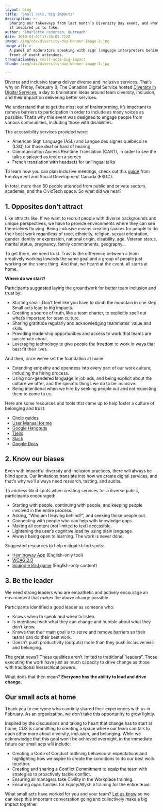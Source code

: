 ```yaml
---
layout: blog
title: 'Small acts, big impacts'
description: >-
  Sharing our takeaways from last month’s Diversity Day event, and what actions
  it inspired us to take.
author: 'Charlotte Pedersen, Outreach'
date: 2019-04-01T17:30:01.712Z
image: /img/cds/diversity-day-banner-image-2.jpg
image-alt: >-
  A panel of moderators speaking with sign language interpreters behind them, in
  front of event attendees. 
translationKey: small-acts-big-impact
thumb: /img/cds/diversity-day-banner-image-2.jpg

---
```

Diverse and inclusive teams deliver diverse and inclusive services. That’s why on Friday, February 8, The Canadian Digital Service hosted [Diversity in Digital Services](https://www.eventbrite.ca/e/diversity-in-digital-services-diversite-au-sein-des-services-numeriques-registration-51465629082), a day to brainstorm ideas around team diversity, inclusion, and their impact on delivering better services. 

We understand that to get the most out of brainstorming, it’s important to remove barriers to participation in order to include as many voices as possible. That’s why this event was designed to engage people from various communities, including those with disabilities.

The accessibility services provided were:

* American Sign Language (ASL) and Langue des signes québécoise (LSQ) for those deaf or hard of hearing
* Communication Access Realtime Translation (CART), in order to see the talks displayed as text on a screen
* French translation with headsets for unilingual talks

To learn how you can plan inclusive meetings, check out this [guide](https://www.canada.ca/en/employment-social-development/programs/disability/arc/inclusive-meetings.html) from Employment and Social Development Canada (ESDC). 

In total, more than 50 people attended from public and private sectors, academia, and the CivicTech space. So what did we hear?

## 1. Opposites don’t attract 

Like attracts like. If we want to recruit people with diverse backgrounds and unique perspectives, we have to provide environments where they can see themselves thriving. 
Being inclusive means creating spaces for people to do their best work regardless of race, ethnicity, religion, sexual orientation, gender identity or expression, national origin, disability, age, Veteran status, marital status, pregnancy, family commitments, geography... 

To get there, we need trust. Trust is the difference between a team creatively working towards the same goal and a group of people just working on the same thing. And that, we heard at the event, all starts at home. 

**Where do we start?**

Participants suggested laying the groundwork for better team inclusion and trust by:

* Starting small. Don’t feel like you have to climb the mountain in one step. Small acts lead to big impacts. 
* Creating a source of truth, like a team charter, to explicitly spell out what’s important for team culture.
* Sharing gratitude regularly and acknowledging teammates’ value and skills. 
* Providing leadership opportunities and access to work that teams are passionate about.
* Leveraging technology to give people the freedom to work in ways that best fit their lives. 

And then, once we’ve set the foundation at home:

* Extending empathy and openness into every part of our work culture, including the hiring process. 
* Using non-gendered language in job ads, and being explicit about the culture we offer, and the specific things we do to be inclusive. 
* Being intentional when we hire by seeking people out and not expecting them to come to us.

Here are some resources and tools that came up to help foster a culture of belonging and trust:

* [Circle guides](https://workingoutloud.com/en/circle-guides) 
* [User Manual for me](https://digital.canada.ca/2018/08/21/productive-collaboration/) 
* [Google Hangouts](https://tools.google.com/dlpage/hangoutplugin)
* [Trello](https://trello.com/) 
* [Slack](https://slack.com/) 
* [Google Docs](https://www.google.com/docs/about/) 

## 2. Know our biases
Even with impactful diversity and inclusion practices, there will always be blind spots. Our limitations translate into how we create digital services, and that's why we’ll always need research, testing, and audits. 

To address blind spots when creating services for a diverse public, participants encouraged:

* Starting with people, continuing with people, and keeping people involved in the entire process. 
* Asking, “Who am I leaving behind?”, and seeking those people out. 
* Connecting with people who can help with knowledge gaps. 
* Making all content (not limited to text) accessible. 
* Lightening the user’s cognitive load by using plain language. 
* Always being open to learning. The work is never done. 

Suggested resources to help mitigate blind spots:

* [Hemingway App](http://www.hemingwayapp.com/) (English-only tool)
* [WCAG 2.0](https://www.w3.org/TR/WCAG20/)  
* [Squiggle Bird game](https://gamestorming.com/squiggle-birds/) (English-only content)

## 3. Be the leader 

We need strong leaders who are empathetic and actively encourage an environment that makes the above change possible.

Participants identified a good leader as someone who:

* Knows when to speak and when to listen. 
* Is intentional with what they can change and humble about what they don’t know. 
* Knows that their main goal is to serve and remove barriers so their teams can do their best work. 
* Doesn’t push productivity (outputs) more than they push inclusiveness and belonging. 

The great news? These qualities aren’t limited to traditional “leaders”. Those executing the work have just as much capacity to drive change as those with traditional hierarchical powers. 

What does that then mean? **Everyone has the ability to lead and drive change.** 

## Our small acts at home
Thank you to everyone who candidly shared their experiences with us in February. As an organization, we don’t take this opportunity to grow lightly. 

Inspired by the discussions and taking to heart that change has to start at home, CDS is committing to creating a space where our team can talk to each other more about diversity, inclusion, and belonging. While we acknowledge that this goal won’t be achieved overnight, in the immediate future our small acts will include:

* Creating a Code of Conduct outlining behavioural expectations and highlighting how we aspire to create the conditions to do our best work together. 
* Creating and sharing a Conflict Commitment to equip the team with strategies to proactively tackle conflict.
* Ensuring all managers take Civility in the Workplace training.
* Ensuring opportunities for Equity/Allyship training for the entire team.  

What small acts have worked for you and your team? [Let us know](https://twitter.com/CDS_GC) so we can keep this important conversation going and collectively make a big impact together. 
